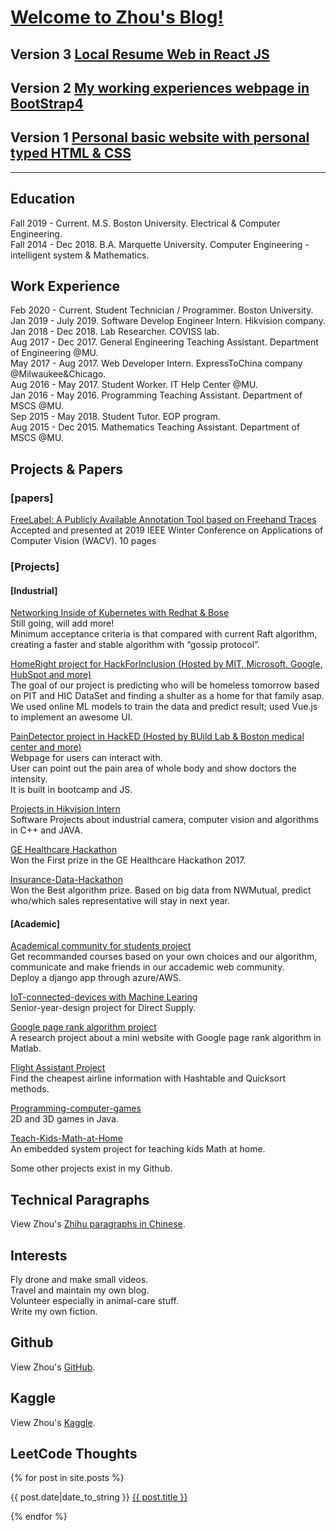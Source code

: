 # [Welcome to Zhou's Blog!](https://zhou-1.github.io/)     

## Version 3 [Local Resume Web in React JS](https://github.com/zhou-1/ReactJS_Resume)      
## Version 2 [My working experiences webpage in BootStrap4](https://zhou-1.github.io/Bootstrap4-personalweb/)     
## Version 1 [Personal basic website with personal typed HTML & CSS](https://zhou-1.github.io/Personal-typed-own-site/)     

<hr>

## Education
Fall 2019 - Current. M.S. Boston University. Electrical & Computer Engineering.     
Fall 2014 - Dec 2018. B.A. Marquette University. Computer Engineering - intelligent system & Mathematics.    

## Work Experience   
Feb 2020 - Current. Student Technician / Programmer. Boston University.    
Jan 2019 - July 2019. Software Develop Engineer Intern. Hikvision company.      
Jan 2018 - Dec 2018. Lab Researcher. COVISS lab.    
Aug 2017 - Dec 2017. General Engineering Teaching Assistant. Department of Engineering @MU.    
May 2017 - Aug 2017. Web Developer Intern. ExpressToChina company @Milwaukee&Chicago.   
Aug 2016 - May 2017. Student Worker. IT Help Center @MU.   
Jan 2016 - May 2016. Programming Teaching Assistant. Department of MSCS @MU.    
Sep 2015 - May 2018. Student Tutor. EOP program.     
Aug 2015 - Dec 2015. Mathematics Teaching Assistant. Department of MSCS @MU.    


## Projects & Papers   
### [papers]      
[FreeLabel: A Publicly Available Annotation Tool based on Freehand Traces](https://arxiv.org/abs/1902.06806#)      
Accepted and presented at 2019 IEEE Winter Conference on Applications of Computer Vision (WACV). 10 pages    

### [Projects]     
#### [Industrial]    
[Networking Inside of Kubernetes with Redhat & Bose]()      
Still going, will add more!    
Minimum acceptance criteria is that compared with current Raft algorithm, creating a faster and stable algorithm with “gossip protocol”.   

[HomeRight project for HackForInclusion (Hosted by MIT, Microsoft, Google, HubSpot and more)](https://github.com/zhou-1/HackForInclusion)      
The goal of our project is predicting who will be homeless tomorrow based on PIT and HIC DataSet and finding a shulter as a home for that family asap.    
We used online ML models to train the data and predict result; used Vue.js to implement an awesome UI.    

[PainDetector project in HackED (Hosted by BUild Lab & Boston medical center and more)](https://github.com/zhou-1/PainDetector)   
Webpage for users can interact with.   
User can point out the pain area of whole body and show doctors the intensity.    
It is built in bootcamp and JS.    

[Projects in Hikvision Intern](https://github.com/zhou-1/projectsInHikIntern)        
Software Projects about industrial camera, computer vision and algorithms in C++ and JAVA.        

[GE Healthcare Hackathon](https://github.com/zhou-1/predix-engine-dashboard)    
Won the First prize in the GE Healthcare Hackathon 2017.     

[Insurance-Data-Hackathon](https://github.com/zhou-1/Insurance-Data-Hackathon)      
Won the Best algorithm prize. Based on big data from NWMutual, predict who/which sales representative will stay in next year.        

#### [Academic]    
[Academical community for students project](https://github.com/zhou-1/Community-for-students-have-same-interests-in-courses)      
Get recommanded courses based on your own choices and our algorithm, communicate and make friends in our accademic web community.    
Deploy a django app through azure/AWS.     

[IoT-connected-devices with Machine Learing](https://github.com/zhou-1/IoT-connected-devices)     
Senior-year-design project for Direct Supply.    

[Google page rank algorithm project](https://github.com/zhou-1/Algorithm/tree/master/Google%20page%20rank%20algorithm%20project)      
A research project about a mini website with Google page rank algorithm in Matlab.    

[Flight Assistant Project](https://github.com/zhou-1/Algorithm/tree/master/Flight%20Assistant%20Project)     
Find the cheapest airline information with Hashtable and Quicksort methods.     

[Programming-computer-games](https://github.com/zhou-1/Programming-computer-games)     
2D and 3D games in Java.       

[Teach-Kids-Math-at-Home](https://github.com/zhou-1/Teach-Kids-Math-at-Home)     
An embedded system project for teaching kids Math at home.    

Some other projects exist in my Github.   

## Technical Paragraphs
View Zhou's [Zhihu paragraphs in Chinese](https://www.zhihu.com/people/zhou-65-48/posts).

## Interests             
Fly drone and make small videos.   
Travel and maintain my own blog.     
Volunteer especially in animal-care stuff.       
Write my own fiction.       

## Github
View Zhou's [GitHub](https://github.com/zhou-1).


## Kaggle
View Zhou's [Kaggle](https://www.kaggle.com/dragonpolice).


## LeetCode Thoughts    
{% for post in site.posts %}

{{ post.date|date_to_string }} <a href='{{ site.baseurl }}{{ post.url }}'>{{ post.title }}</a>

{% endfor %}  



